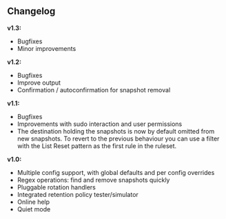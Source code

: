 ## Changelog
**v1.3:**
* Bugfixes
* Minor improvements

**v1.2:**
* Bugfixes
* Improve output
* Confirmation / autoconfirmation for snapshot removal

**v1.1:**
* Bugfixes
* Improvements with sudo interaction and user permissions
* The destination holding the snapshots is now by default omitted from new snapshots. To revert to the previous behaviour you can use a filter with the List Reset pattern as the first rule in the ruleset.

**v1.0:**
* Multiple config support, with global defaults and per config overrides
* Regex operations: find and remove snapshots quickly
* Pluggable rotation handlers
* Integrated retention policy tester/simulator
* Online help
* Quiet mode
